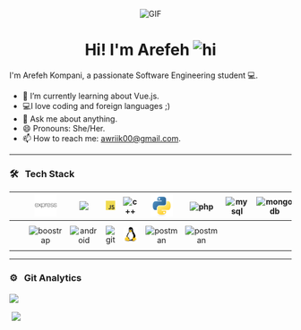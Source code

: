 <p align="center">
<img alt="GIF" src="https://github.com/arsentieva/arsentieva/blob/main/code.gif?raw=true" height="280" />
 <p/>
<h1 align="center"> Hi! I'm Arefeh <img src="https://user-images.githubusercontent.com/1303154/88677602-1635ba80-d120-11ea-84d8-d263ba5fc3c0.gif" width="28px" alt="hi"></h1>

I'm Arefeh Kompani, a passionate Software Engineering student 💻.

<!-- TODO: Add last video link -->

- :seedling: I’m currently learning about Vue.js.
- :computer:I love coding and foreign languages ;)
- :speech_balloon: Ask me about anything.
- 😄 Pronouns: She/Her.
- 📫 How to reach me: awriik00@gmail.com.


<hr>

### 🛠 &nbsp; Tech Stack

|<img src="https://raw.githubusercontent.com/devicons/devicon/master/icons/react/react-original-wordmark.svg" width=40> | <img src="https://raw.githubusercontent.com/devicons/devicon/master/icons/nodejs/nodejs-original-wordmark.svg" width="40"> |<img src="https://raw.githubusercontent.com/devicons/devicon/master/icons/express/express-original-wordmark.svg" width="40"> | <img src="https://www.vectorlogo.zone/logos/java/java-vertical.svg" width="40"> | <img src="https://raw.githubusercontent.com/devicons/devicon/master/icons/javascript/javascript-original.svg" width="40"> | <img src="https://raw.githubusercontent.com/coderjojo/coderjojo/master/img/cpp.png" alt="c++" width="40"> | <img src="https://raw.githubusercontent.com/devicons/devicon/master/icons/python/python-original.svg" alt="python" width="40">  | <img src="https://www.vectorlogo.zone/logos/php/php-ar21.svg" alt="php" width="40"> | <img src="https://www.vectorlogo.zone/logos/mysql/mysql-ar21.svg" alt="mysql" width="40">  | <img src="https://www.vectorlogo.zone/logos/mongodb/mongodb-icon.svg" alt="mongodb" width="40"> |  
|:-:|:-:|:-:|:-:|:-:|:-:|:-:|:-:|:-:|:-:|
|<img src="https://raw.githubusercontent.com/devicons/devicon/master/icons/html5/html5-original-wordmark.svg" alt="html5" width="40"> | <img src="https://raw.githubusercontent.com/devicons/devicon/master/icons/css3/css3-original-wordmark.svg" alt="css3" width="45" height="45"/> | <img src="https://www.vectorlogo.zone/logos/getbootstrap/getbootstrap-icon.svg" alt="boostrap" width="40"> | <img src="https://www.vectorlogo.zone/logos/android/android-icon.svg" alt="android" width="40"> | <img src="https://www.vectorlogo.zone/logos/git-scm/git-scm-icon.svg" alt="git" width="40"> | <img src="https://raw.githubusercontent.com/devicons/devicon/master/icons/linux/linux-original.svg" alt="linux" width="40"> |  <img src="https://www.vectorlogo.zone/logos/getpostman/getpostman-icon.svg" alt="postman" width="40"> | <img src="https://www.vectorlogo.zone/logos/visualstudio_code/visualstudio_code-icon.svg" alt="postman" width="40">|  |


<hr>

### ⚙️ &nbsp; Git Analytics
 
<p><img align="center" src="https://github-readme-stats.vercel.app/api?username=arefehkompanii&theme=dark&show_icons=true" /></p>
<p>&nbsp;<img align="center" src="https://github-readme-stats.vercel.app/api/top-langs/?username=arefehkompanii&theme=dark&layout=compact" width="410" /></p>
